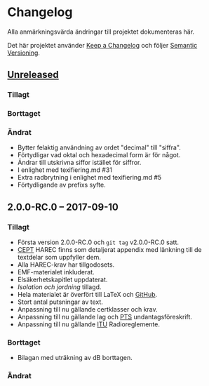 # Changelog
Alla anmärkningsvärda ändringar till projektet dokumenteras här.

Det här projektet använder [Keep a Changelog](http://keepachangelog.com/en/1.0.0/)
och följer [Semantic Versioning](http://semver.org/spec/v2.0.0.html).

## [Unreleased]

### Tillagt 

### Borttaget

### Ändrat
- Bytter felaktig användning av ordet "decimal" till "siffra".
- Förtydligar vad oktal och hexadecimal form är för något.
- Ändrar till utskrivna siffor istället för siffror.
- I enlighet med texifiering.md #31
- Extra radbrytning i enlighet med texifiering.md #5
- Förtydligande av prefixs syfte.

## 2.0.0-RC.0 – 2017-09-10
### Tillagt
- Första version 2.0.0-RC.0 och `git tag` v2.0.0-RC.0 satt.
- [CEPT](https://cept.org) HAREC finns som detaljerat appendix med länkning till de textdelar som
  uppfyller dem.
- Alla HAREC-krav har tillgodosets.
- EMF-materialet inkluderat.
- Elsäkerhetskapitlet uppdaterat.
- _Isolation och jordning_ tillagd.
- Hela materialet är överfört till LaTeX och [GitHub](https://github.com).
- Stort antal putsningar av text.
- Anpassning till nu gällande certklasser och krav.
- Anpassning till nu gällande lag och [PTS](https://www.pts.se) undantagsföreskrift.
- Anpassning till nu gällande [ITU](https://www.itu.int) Radioreglemente.
	
### Borttaget
- Bilagan med uträkning av dB borttagen.

### Ändrat

[Unreleased]: https://github.com/SverigesSandareamatorer/SSA-Akademin/compare/8141940...HEAD
